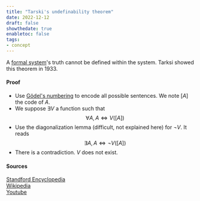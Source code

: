 ```yaml
---
title: "Tarski's undefinability theorem"
date: 2022-12-12
draft: false
showthedate: true
enabletoc: false
tags:
- concept
---
```



A [formal system](definition/formal%20system.md)'s truth cannot be defined within the system. Tarksi showed this theorem in 1933. 

#### Proof

- Use [Gödel's numbering](concept/Gödel's%20numbering.md) to encode all possible sentences. We note $[A]$ the code of $A$.
- We suppose $\exists V$ a function such that   $$\forall A, A\iff V( [A] )$$
- Use the diagonalization lemma (difficult, not explained here) for $\neg V$. It reads $$\exists A, A\iff \neg V( [A] )$$
- There is a contradiction. $V$ does not exist. 


#### Sources 
[Standford Encyclopedia ](https://plato.stanford.edu/entries/tarski-truth/)    
[Wikipedia](https://en.wikipedia.org/wiki/Tarski%27s_undefinability_theorem#:~:text=Tarski's%20undefinability%20theorem%2C%20stated%20and,cannot%20be%20defined%20in%20arithmetic.)    
[Youtube](https://www.youtube.com/watch?v=wiYdEDDRQzE)

